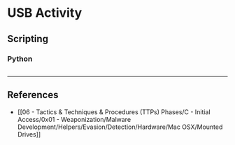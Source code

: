 # USB Activity

## Scripting

### Python

```python

```

---
## References

- [[06 - Tactics & Techniques & Procedures (TTPs) Phases/C - Initial Access/0x01 - Weaponization/Malware Development/Helpers/Evasion/Detection/Hardware/Mac OSX/Mounted Drives]]